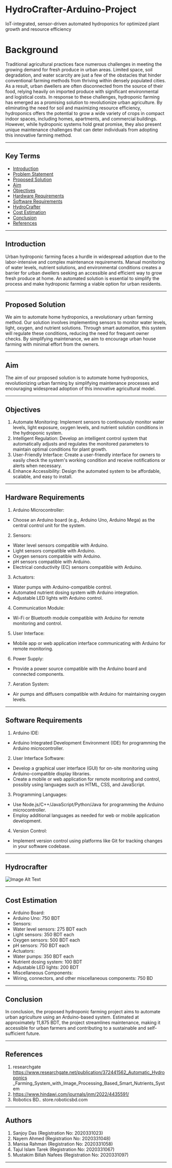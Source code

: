 # HydroCrafter-Arduino-Project
IoT-integrated, sensor-driven automated hydroponics for optimized plant growth and resource efficiency

# Background
Traditional agricultural practices face numerous challenges in meeting the
growing demand for fresh produce in urban areas. Limited space, soil
degradation, and water scarcity are just a few of the obstacles that hinder
conventional farming methods from thriving within densely populated cities. As
a result, urban dwellers are often disconnected from the source of their food,
relying heavily on imported produce with significant environmental and
logistical costs.
In response to these challenges, hydroponic farming has emerged as a
promising solution to revolutionize urban agriculture. By eliminating the need
for soil and maximizing resource efficiency, hydroponics offers the potential to
grow a wide variety of crops in compact indoor spaces, including homes,
apartments, and commercial buildings. However, while hydroponic systems
hold great promise, they also present unique maintenance challenges that can
deter individuals from adopting this innovative farming method.

___


## Key Terms
- [Introduction](#introduction)
- [Problem Statement](#problem_statement)
- [Proposed Solution](#proposed_solution)
- [Aim](#aim)
- [Objectives](#objectives)
- [Hardware Requirements](#hardware_requirements)
- [Software Requirements](#software_requirements)
- [HydroCrafter](#hydrocrafter)
- [Cost Estimation](#cost_estimation)
- [Conclusion](#conclusion)
- [References](#references)


___



## Introduction
Urban hydroponic farming faces a hurdle in widespread adoption due to
the labor-intensive and complex maintenance requirements. Manual 
monitoring of water levels, nutrient solutions, and environmental
conditions creates a barrier for urban dwellers seeking an accessible
and efficient way to grow fresh produce at home. An automated solution
is essential to simplify the process and make hydroponic farming a
viable option for urban residents.

___

## Proposed Solution
We aim to automate home hydroponics, a revolutionary urban farming
method. Our solution involves implementing sensors to monitor water
levels, light, oxygen, and nutrient solutions. Through smart automation,
this system will regulate these conditions, reducing the need for
frequent owner checks. By simplifying maintenance, we aim to
encourage urban house farming with minimal effort from the owners.

___


## Aim
The aim of our proposed solution is to automate home hydroponics,
revolutionizing urban farming by simplifying maintenance processes and
encouraging widespread adoption of this innovative agricultural model.

___


## Objectives
1. Automate Monitoring: Implement sensors to continuously monitor water
levels, light exposure, oxygen levels, and nutrient solution conditions in the
hydroponic system.
2. Intelligent Regulation: Develop an intelligent control system that
automatically adjusts and regulates the monitored parameters to maintain
optimal conditions for plant growth.
3. User-Friendly Interface: Create a user-friendly interface for owners to
easily check the system's working condition and receive notifications or alerts
when necessary.
4. Enhance Accessibility: Design the automated system to be affordable,
scalable, and easy to install.

___


## Hardware Requirements
1. Arduino Microcontroller:
- Choose an Arduino board (e.g., Arduino Uno, Arduino Mega) as the central
control unit for the system.
2. Sensors:
- Water level sensors compatible with Arduino.
- Light sensors compatible with Arduino.
- Oxygen sensors compatible with Arduino.
- pH sensors compatible with Arduino.
- Electrical conductivity (EC) sensors compatible with Arduino.
3. Actuators:
- Water pumps with Arduino-compatible control.
- Automated nutrient dosing system with Arduino integration.
- Adjustable LED lights with Arduino control.
4. Communication Module:
- Wi-Fi or Bluetooth module compatible with Arduino for remote monitoring and
control.
5. User Interface:
- Mobile app or web application interface communicating with Arduino for remote
monitoring.
6. Power Supply:
- Provide a power source compatible with the Arduino board and connected
components.
7. Aeration System:
- Air pumps and diffusers compatible with Arduino for maintaining oxygen levels.


___


## Software Requirements
1. Arduino IDE:
- Arduino Integrated Development Environment (IDE) for programming the Arduino
microcontroller.
2. User Interface Software:
- Develop a graphical user interface (GUI) for on-site monitoring using
Arduino-compatible display libraries.
- Create a mobile or web application for remote monitoring and control, possibly
using languages such as HTML, CSS, and JavaScript.
3. Programming Languages:
- Use Node.js/C++/JavaScript/Python/Java for programming the Arduino
microcontroller.
- Employ additional languages as needed for web or mobile application
development.
4. Version Control:
- Implement version control using platforms like Git for tracking changes in your
software codebase.



___



## Hydrocrafter 
![Image Alt Text](images/crafter.jpg)



___


## Cost Estimation
- Arduino Board:
- Arduino Uno: 750 BDT
- Sensors:
- Water level sensors: 275 BDT each
- Light sensors: 350 BDT each
- Oxygen sensors: 500 BDT each
- pH sensors: 750 BDT each
- Actuators:
- Water pumps: 350 BDT each
- Nutrient dosing system: 100 BDT
- Adjustable LED lights: 200 BDT
- Miscellaneous Components:
- Wiring, connectors, and other miscellaneous components: 750 BD




___



## Conclusion
In conclusion, the proposed hydroponic farming project aims to automate
urban agriculture using an Arduino-based system. Estimated at approximately
11,875 BDT, the project streamlines maintenance, making it accessible for
urban farmers and contributing to a sustainable and self-sufficient future.


___


## References
1. researchgate
https://www.researchgate.net/publication/372441562_Automatic_Hydroponics
_Farming_System_with_Image_Processing_Based_Smart_Nutrients_System
2. https://www.hindawi.com/journals/jnm/2022/4435591/
3. Robotics BD.. store.roboticsbd.com


___


## Authors
1. Sanjoy Das (Registration No: 2020331023)
2. Nayem Ahmed (Registration No: 2020331048)
3. Manisa Rahman (Registration No: 2020331058)
4. Tajul Islam Tarek (Registration No: 2020331067)
5. Mustakim Billah Nafees (Registration No: 2020331097)


___
